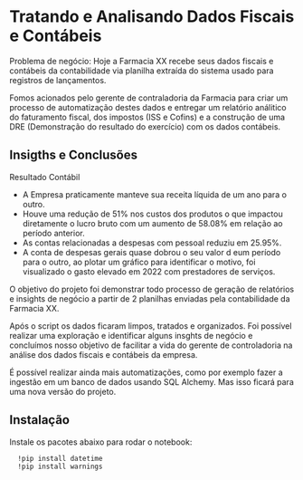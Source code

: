 
# Tratando e Analisando Dados Fiscais e Contábeis

Problema de negócio: Hoje a Farmacia XX recebe seus dados fiscais e contábeis da contabilidade via planilha extraída do sistema usado para registros de lançamentos. 

Fomos acionados pelo gerente de contraladoria da Farmacia para criar um processo de automatização destes dados e entregar um relatório análitico do faturamento fiscal, dos impostos (ISS e Cofins) e a construção de uma DRE (Demonstração do resultado do exercício) com os dados contábeis.

## Insigths e Conclusões

Resultado Contábil

- A Empresa praticamente manteve sua receita líquida de um ano para o outro.
- Houve uma redução de 51% nos custos dos produtos o que impactou diretamente o lucro bruto com um aumento de 58.08% em relação ao período anterior.
- As contas relacionadas a despesas com pessoal reduziu em 25.95%.
- A conta de despesas gerais quase dobrou o seu valor d eum período para o outro, ao plotar um gráfico para identificar o motivo, foi visualizado o gasto elevado em 2022 com prestadores de serviços.

O objetivo do projeto foi demonstrar todo processo de geração de relatórios e insights de negócio a partir de 2 planilhas enviadas pela contabilidade da Farmacia XX.

Após o script os dados ficaram limpos, tratados e organizados. Foi possível realizar uma exploração e identificar alguns insghts de negócio e concluímos nosso objetivo de facilitar a vida do gerente de controladoria na análise dos dados fiscais e contábeis da empresa.

É possível realizar ainda mais automatizações, como por exemplo fazer a ingestão em um banco de dados usando SQL Alchemy. Mas isso ficará para uma nova versão do projeto.





## Instalação

Instale os pacotes abaixo para rodar o notebook:

```bash
  !pip install datetime
  !pip install warnings
```
    
